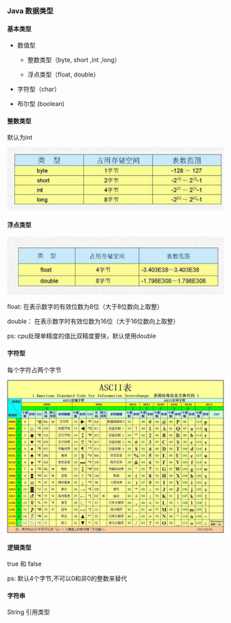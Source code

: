 ### Java 数据类型

#### 基本类型

- 数值型

  - 整数类型（byte, short ,int ,long）

  - 浮点类型（float, double）

- 字符型（char）

- 布尔型 (boolean)

#### 整数类型

默认为int

![](picture\1.png)

#### 浮点类型

![D:\markdownpad2\picture\2](picture\2.png)

float: 在表示数字的有效位数为8位（大于8位数向上取整）

double： 在表示数字时有效位数为16位（大于16位数向上取整）

ps: cpu处理单精度的值比双精度要快，默认使用double

#### 字符型

每个字符占两个字节

![D:\markdownpad2\picture\3](picture\3.jpg)

#### 逻辑类型

true 和 false  

ps: 默认4个字节,不可以0和非0的整数来替代

#### 字符串

String   引用类型






